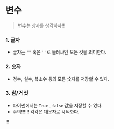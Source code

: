 # 변수

> 변수는 상자를 생각하자!!!

### 1. 글자

- 글자는 `""` 혹은 `''`로 둘러싸인 모든 것을 의미한다.



### 2. 숫자

- 정수, 실수, 복소수 등의 모든 숫자를 저장할 수 있다.



### 3. 참/거짓

- 파이썬에서는 `True` , `false` 값을 저장할 수 있다.
- 주의!!!!!! 각각은 대문자로 시작한다.

!!!